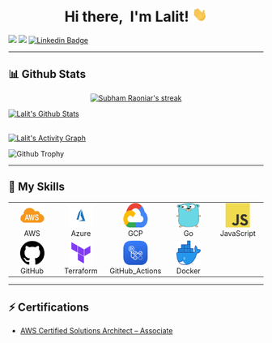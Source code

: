 <h1 align="center">Hi there,&nbsp; I'm Lalit! <img src="./media/wave.gif" width="30px"></h1>

<!-- <p style="width: 100%; display: flex; justify-content: space-between;">
  <img src="http://readme-typing-svg.herokuapp.com?center=true&size=35&duration=2000&color=62F7A1&multiline=true&height=200&width=1000&lines=Just+another+geek+focussed+on+%23automation;and+heavily+infested+with+%23containers." />
</p> -->

[![](https://komarev.com/ghpvc/?username=lalitturbot&color=green&label=Profile%20Views)](https://github.com/lalitturbot/lalitturbot)
[![](https://img.shields.io/github/followers/lalitturbot?label=GitHub%20Followers)](https://github.com/lalitturbot)
[![Linkedin Badge](https://img.shields.io/badge/Linkedin--blue?style=flat&logo=Linkedin&logoColor=white&color=1CA2F1)](https://www.linkedin.com/in/lb1993/)

---

## 📊 Github Stats

<p align="center">
    <a href="https://github.com/lalitturbot">
        <img title="🔥 Get streak stats for your profile at git.io/streak-stats" alt="Subham Raoniar's streak" src="https://github-readme-streak-stats.herokuapp.com/?user=lalitturbot&theme=black-ice&hide_border=true&stroke=0000&background=060A0CD0"/>
    </a>
</p>
    <a href="https://github.com/lalitturbot"><img alt="Lalit's Github Stats" src="https://github-readme-stats.vercel.app/api?username=lalitturbot&show_icons=true&count_private=true&theme=react&hide_border=true&bg_color=0D1117" /></a>
  <!-- <a href="https://github.com/lalitturbot"><img alt="Lalit's Top Languages" src="https://github-readme-stats.vercel.app/api/top-langs/?username=lalitturbot&langs_count=8&count_private=true&layout=compact&theme=react&hide_border=true&bg_color=0D1117" width="300px"/></a>
  <br/>
  <b>Note:</b> Top languages is only a metric of the languages my public code consists of and doesn't reflect experience or skill level. -->
<br/>
<br/>

<a href="https://github.com/lalitturbot/github-readme-activity-graph"><img alt="Lalit's Activity Graph" src="https://activity-graph.herokuapp.com/graph?username=lalitturbot&bg_color=0D1117&color=5BCDEC&line=5BCDEC&point=FFFFFF&hide_border=true" /></a>

![Github Trophy](https://github-profile-trophy.vercel.app/?username=lalitturbot)

---

## 🚀 My Skills

<table align="center">
  <tr>
    <td align="center" width="96">
      <a href="#lalitturbot">
        <img src="./media/aws.png" width="48" height="48" alt="AWS" />
      </a>
      <br>AWS
    </td>
    <td align="center" width="96">
      <a href="#lalitturbot">
        <img src="./media/azure.png" width="48" height="48" alt="Azure" />
      </a>
      <br>Azure
    </td>
    <td align="center" width="96">
      <a href="#lalitturbot">
        <img src="./media/gcp.png" width="48" height="48" alt="GCP" />
      </a>
      <br>GCP
    </td>
    <td align="center" width="96">
      <a href="#lalitturbot">
        <img src="./media/golang.png" width="48" height="48" alt="Go" />
      </a>
      <br>Go
    </td>
    <td align="center" width="96">
      <a href="#lalitturbot">
        <img src="./media/javascript.png" width="48" height="48" alt="JS" />
      </a>
      <br>JavaScript
    </td>
  </tr>
  <tr>
    <td align="center" width="96">
      <a href="#lalitturbot">
        <img src="./media/github.png" width="48" height="48" alt="GitHub" />
      </a>
      <br>GitHub
    </td>
    <td align="center" width="96">
      <a href="#lalitturbot">
        <img src="./media/terraform.png" width="48" height="48" alt="Terraform" />
      </a>
      <br>Terraform
    </td>
    <td align="center" width="96">
      <a href="#lalitturbot" >
        <img src="./media/github-actions.png" width="48" height="48" alt="GitHub_Actions" />
      </a>
      <br>GitHub_Actions
    </td>
    <td align="center" width="96">
      <a href="#lalitturbot">
        <img src="./media/docker.png" width="48" height="48" alt="Docker" />
      </a>
      <br>Docker
    </td>
  </tr>
</table>

---

## ⚡ Certifications

- [AWS Certified Solutions Architect – Associate](https://www.credly.com/badges/cd161d44-dbd7-4999-b3ed-f56fbc1deeb7)
